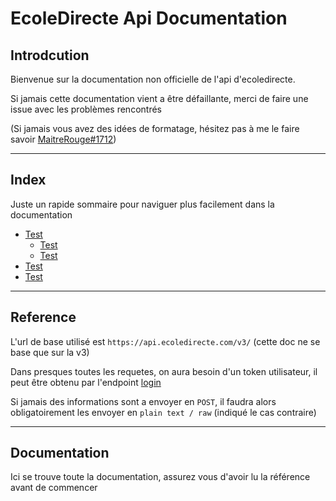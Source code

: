 # EcoleDirecte Api Documentation

## Introdcution


Bienvenue sur la documentation non officielle de l'api d'ecoledirecte.

Si jamais cette documentation vient a être défaillante, merci de faire une issue avec les problèmes rencontrés

(Si jamais vous avez des idées de formatage, hésitez pas à me le faire savoir [MaitreRouge#1712](https://discord.gg/V5GMMGJ9ep))

----

## Index


Juste un rapide sommaire pour naviguer plus facilement dans la documentation

* [Test](#login)
    * [Test](#login)
    * [Test](#login)
* [Test](#login)
* [Test](#login)
----
## Reference

L'url de base utilisé est ``https://api.ecoledirecte.com/v3/`` (cette doc ne se base que sur la v3)

Dans presques toutes les requetes, on aura besoin d'un token utilisateur, il peut être obtenu par l'endpoint [login](#login)

Si jamais des informations sont a envoyer en ``POST``, il faudra alors obligatoirement les envoyer en ``plain text / raw`` (indiqué le cas contraire)

----
## Documentation

Ici se trouve toute la documentation, assurez vous d'avoir lu la référence avant de commencer 